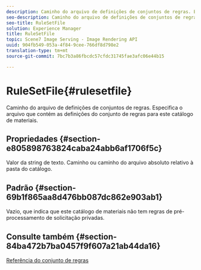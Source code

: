 ```yaml
---
description: Caminho do arquivo de definições de conjuntos de regras. Especifica o arquivo que contém as definições do conjunto de regras para este catálogo de materiais.
seo-description: Caminho do arquivo de definições de conjuntos de regras. Especifica o arquivo que contém as definições do conjunto de regras para este catálogo de materiais.
seo-title: RuleSetFile
solution: Experience Manager
title: RuleSetFile
topic: Scene7 Image Serving - Image Rendering API
uuid: 904fb549-053a-4f84-9cee-766df8d798e2
translation-type: tm+mt
source-git-commit: 7bc7b3a86fbcdc57cfdc31745fae3afc06e44b15

---
```



# RuleSetFile{#rulesetfile}

Caminho do arquivo de definições de conjuntos de regras. Especifica o arquivo que contém as definições do conjunto de regras para este catálogo de materiais.

## Propriedades {#section-e805898763824caba24abb6af1706f5c}

Valor da string de texto. Caminho ou caminho do arquivo absoluto relativo à pasta do catálogo.

## Padrão {#section-69b1f865aa8d476bb087dc862e903ab1}

Vazio, que indica que este catálogo de materiais não tem regras de pré-processamento de solicitação privadas.

## Consulte também {#section-84ba472b7ba0457f9f607a21ab44da16}

[Referência do conjunto de regras](../../../../../ir-api/material-cat/image-rendering-api-ref/c-ir-material-catalog/c-ir-rule-set-reference/c-ir-rule-set-reference.md#concept-2369f884d9724727aaf436b5b0261dbe)
